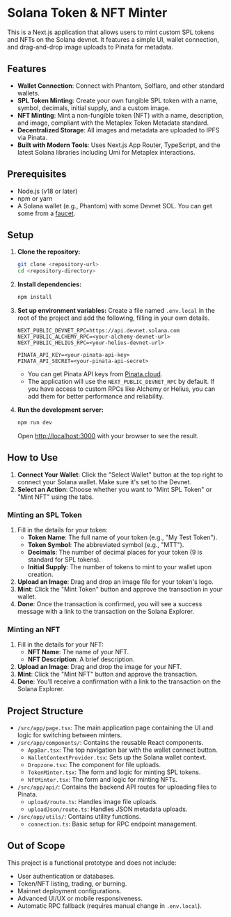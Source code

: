 # Solana Token & NFT Minter

This is a Next.js application that allows users to mint custom SPL tokens and NFTs on the Solana devnet. It features a simple UI, wallet connection, and drag-and-drop image uploads to Pinata for metadata.

## Features

- **Wallet Connection**: Connect with Phantom, Solflare, and other standard wallets.
- **SPL Token Minting**: Create your own fungible SPL token with a name, symbol, decimals, initial supply, and a custom image.
- **NFT Minting**: Mint a non-fungible token (NFT) with a name, description, and image, compliant with the Metaplex Token Metadata standard.
- **Decentralized Storage**: All images and metadata are uploaded to IPFS via Pinata.
- **Built with Modern Tools**: Uses Next.js App Router, TypeScript, and the latest Solana libraries including Umi for Metaplex interactions.

## Prerequisites

- Node.js (v18 or later)
- npm or yarn
- A Solana wallet (e.g., Phantom) with some Devnet SOL. You can get some from a [faucet](https://faucet.solana.com/).

## Setup

1.  **Clone the repository:**
    ```bash
    git clone <repository-url>
    cd <repository-directory>
    ```

2.  **Install dependencies:**
    ```bash
    npm install
    ```

3.  **Set up environment variables:**
    Create a file named `.env.local` in the root of the project and add the following, filling in your own details.

    ```
    NEXT_PUBLIC_DEVNET_RPC=https://api.devnet.solana.com
    NEXT_PUBLIC_ALCHEMY_RPC=<your-alchemy-devnet-url>
    NEXT_PUBLIC_HELIUS_RPC=<your-helius-devnet-url>

    PINATA_API_KEY=<your-pinata-api-key>
    PINATA_API_SECRET=<your-pinata-api-secret>
    ```

    - You can get Pinata API keys from [Pinata.cloud](https://www.pinata.cloud/).
    - The application will use the `NEXT_PUBLIC_DEVNET_RPC` by default. If you have access to custom RPCs like Alchemy or Helius, you can add them for better performance and reliability.

4.  **Run the development server:**
    ```bash
    npm run dev
    ```

    Open [http://localhost:3000](http://localhost:3000) with your browser to see the result.

## How to Use

1.  **Connect Your Wallet**: Click the "Select Wallet" button at the top right to connect your Solana wallet. Make sure it's set to the Devnet.
2.  **Select an Action**: Choose whether you want to "Mint SPL Token" or "Mint NFT" using the tabs.

### Minting an SPL Token

1.  Fill in the details for your token:
    - **Token Name**: The full name of your token (e.g., "My Test Token").
    - **Token Symbol**: The abbreviated symbol (e.g., "MTT").
    - **Decimals**: The number of decimal places for your token (9 is standard for SPL tokens).
    - **Initial Supply**: The number of tokens to mint to your wallet upon creation.
2.  **Upload an Image**: Drag and drop an image file for your token's logo.
3.  **Mint**: Click the "Mint Token" button and approve the transaction in your wallet.
4.  **Done**: Once the transaction is confirmed, you will see a success message with a link to the transaction on the Solana Explorer.

### Minting an NFT

1.  Fill in the details for your NFT:
    - **NFT Name**: The name of your NFT.
    - **NFT Description**: A brief description.
2.  **Upload an Image**: Drag and drop the image for your NFT.
3.  **Mint**: Click the "Mint NFT" button and approve the transaction.
4.  **Done**: You'll receive a confirmation with a link to the transaction on the Solana Explorer.

## Project Structure

-   `/src/app/page.tsx`: The main application page containing the UI and logic for switching between minters.
-   `/src/app/components/`: Contains the reusable React components.
    -   `AppBar.tsx`: The top navigation bar with the wallet connect button.
    -   `WalletContextProvider.tsx`: Sets up the Solana wallet context.
    -   `Dropzone.tsx`: The component for file uploads.
    -   `TokenMinter.tsx`: The form and logic for minting SPL tokens.
    -   `NftMinter.tsx`: The form and logic for minting NFTs.
-   `/src/app/api/`: Contains the backend API routes for uploading files to Pinata.
    -   `upload/route.ts`: Handles image file uploads.
    -   `uploadJson/route.ts`: Handles JSON metadata uploads.
-   `/src/app/utils/`: Contains utility functions.
    -   `connection.ts`: Basic setup for RPC endpoint management.

## Out of Scope

This project is a functional prototype and does not include:
-   User authentication or databases.
-   Token/NFT listing, trading, or burning.
-   Mainnet deployment configurations.
-   Advanced UI/UX or mobile responsiveness.
-   Automatic RPC fallback (requires manual change in `.env.local`).